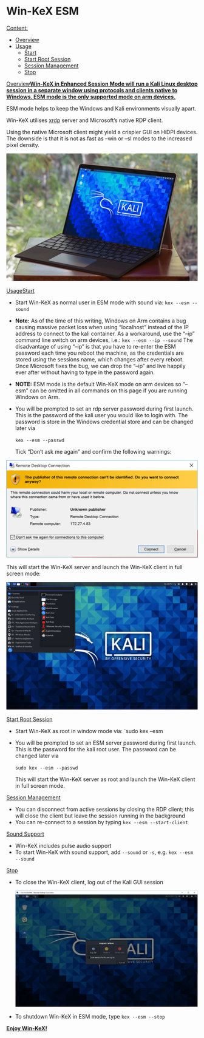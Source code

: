 # Win-KeX ESM

[Content:](broken-reference)

* [Overview](broken-reference)
* [Usage](broken-reference)
  * [Start](broken-reference)
  * [Start Root Session](broken-reference)
  * [Session Management](broken-reference)
  * [Stop](broken-reference)

[Overview](broken-reference)[**Win-KeX in Enhanced Session Mode will run a Kali Linux desktop session in a separate window using protocols and clients native to Windows. ESM mode is the only supported mode on arm devices.**](broken-reference)

ESM mode helps to keep the Windows and Kali environments visually apart.

Win-KeX utilises [xrdp](http://xrdp.org/) server and Microsoft’s native RDP client.

Using the native Microsoft client might yield a crispier GUI on HiDPI devices. The downside is that it is not as fast as –win or –sl modes to the increased pixel density.

[![](<../../../.gitbook/assets/win kex esm arm.png>)](<../../../.gitbook/assets/win kex esm arm.png>)

[Usage](broken-reference)[Start](broken-reference)

* Start Win-KeX as normal user in ESM mode with sound via: `kex --esm --sound`
* **Note:** As of the time of this writing, Windows on Arm contains a bug causing massive packet loss when using “localhost” instead of the IP address to connect to the kali container. As a workaround, use the “–ip” command line switch on arm devices, i.e.: `kex --esm --ip --sound` The disadvantage of using “–ip” is that you have to re-enter the ESM password each time you reboot the machine, as the credentials are stored using the sessions name, which changes after every reboot. Once Microsoft fixes the bug, we can drop the “–ip” and live happily ever after without having to type in the password again.
* **NOTE:** ESM mode is the default Win-KeX mode on arm devices so “–esm” can be omitted in all commands on this page if you are running Windows on Arm.
*   You will be prompted to set an rdp server password during first launch. This is the password of the kali user you would like to login with. The password is store in the Windows credential store and can be changed later via

    `kex --esm --passwd`

    Tick “Don’t ask me again” and confirm the following warnings:

[![](<../../../.gitbook/assets/RDP Message 1.png>)](<../../../.gitbook/assets/RDP Message 1.png>)

This will start the Win-KeX server and launch the Win-KeX client in full screen mode:

[![](<../../../.gitbook/assets/win kex (2).png>)](<../../../.gitbook/assets/win kex (2).png>)

[Start Root Session](broken-reference)

* Start Win-KeX as root in window mode via: \`sudo kex –esm
*   You will be prompted to set an ESM server password during first launch. This is the password for the kali root user. The password can be changed later via

    `sudo kex --esm --passwd`

    This will start the Win-KeX server as root and launch the Win-KeX client in full screen mode.

[Session Management](broken-reference)

* You can disconnect from active sessions by closing the RDP client; this will close the client but leave the session running in the background
* You can re-connect to a session by typing `kex --esm --start-client`

[Sound Support](broken-reference)

* Win-KeX includes pulse audio support
* To start Win-KeX with sound support, add `--sound` or `-s`, e.g. `kex --esm --sound`

[Stop](broken-reference)

*   To close the Win-KeX client, log out of the Kali GUI session

    [![](<../../../.gitbook/assets/win kex 2 (1).png>)](<../../../.gitbook/assets/win kex 2 (1).png>)
* To shutdown Win-KeX in ESM mode, type `kex --esm --stop`

[**Enjoy Win-KeX!**](broken-reference)

